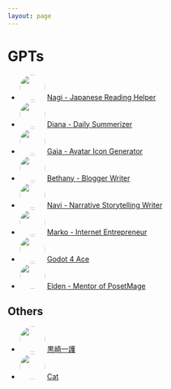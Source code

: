 ```yaml
---
layout: page
---
```


# GPTs


<style>
img {
  border-radius: 50%; /* Creates the circle shape */
  width: 50px; /* Width of the image */
  height: 50px; /* Height of the image, should be the same as width */
  object-fit: cover; /* Ensures the image covers the area and maintains aspect ratio */
}
</style>

* <img src="/GPTs/Images/JP Helper.png"/> [Nagi - Japanese Reading Helper
](https://chat.openai.com/g/g-RZzIxtfmV)
* <img src="/GPTs/Images/Diary.png"/> [Diana - Daily Summerizer](https://chat.openai.com/g/g-Ab8MDH7ew)
* <img src="/GPTs/Images/Gaia.png"/> [Gaia - Avatar Icon Generator
](https://chat.openai.com/g/g-jlL4p9mRY)
* <img src="/GPTs/Images/Bethany.png"/> [Bethany - Blogger Writer](https://chat.openai.com/g/g-5wo37b9LF)
* <img src="/GPTs/Images/Navi.png"/> [Navi - Narrative Storytelling Writer](https://chat.openai.com/g/g-NsZTxNrJJ)
* <img src="/GPTs/Images/Growth Hacker.png"/> [Marko - Internet Entrepreneur](https://chat.openai.com/g/g-SwuB8aCaS)
* <img src="/GPTs/Images/Godot 4 Ace.png"/> [Godot 4 Ace](https://chat.openai.com/g/g-nnCZZnRxi)
* <img src="/GPTs/Images/POM Mentor.png"/> [Elden - Mentor of PosetMage](https://chat.openai.com/g/g-xd7PcVLWZ)

## Others
* <img src="/GPTs/Images/黒崎一護.png"/> [黒崎一護](https://chat.openai.com/g/g-rKk4EoP1M) 
* <img src="/GPTs/Images/Cat.png"/> [Cat](https://chat.openai.com/g/g-HgMNVQrXy) 
